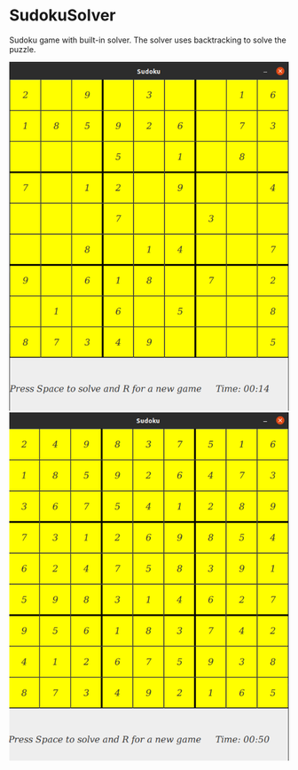 # SudokuSolver
Sudoku game with built-in solver.
The solver uses backtracking to solve the puzzle.

<img src = "pictures/pic1.png">

<img src = "pictures/pic2.png">
